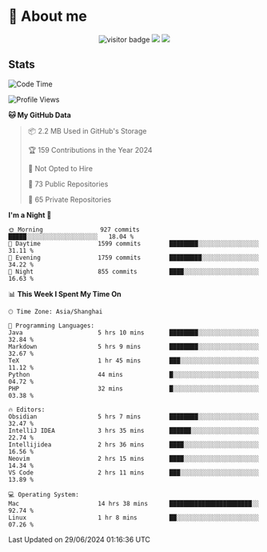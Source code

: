 <!-- ![](https://youpai.roccoshi.top/img/20200804214216.png) -->

# 🧐 About me
 
<p align="center">
<img src="https://visitor-badge.laobi.icu/badge?page_id=Lincest.Lincest&title=hits" alt="visitor badge"/>
<a href="mailto:imroccoshi@gmail.com"><img src="https://img.shields.io/badge/gmail-imroccoshi%40gmail.com-red"></a>
<a href="https://blog.roccoshi.top"><img src="https://img.shields.io/badge/blog-roccoshi-green"></a>
</p>

## Stats

<!--START_SECTION:waka-->
![Code Time](http://img.shields.io/badge/Code%20Time-1%2C330%20hrs%2011%20mins-blue)

![Profile Views](http://img.shields.io/badge/Profile%20Views-0-blue)

**🐱 My GitHub Data** 

> 📦 2.2 MB Used in GitHub's Storage 
 > 
> 🏆 159 Contributions in the Year 2024
 > 
> 🚫 Not Opted to Hire
 > 
> 📜 73 Public Repositories 
 > 
> 🔑 65 Private Repositories 
 > 
**I'm a Night 🦉** 

```text
🌞 Morning                927 commits         █████░░░░░░░░░░░░░░░░░░░░   18.04 % 
🌆 Daytime                1599 commits        ████████░░░░░░░░░░░░░░░░░   31.11 % 
🌃 Evening                1759 commits        █████████░░░░░░░░░░░░░░░░   34.22 % 
🌙 Night                  855 commits         ████░░░░░░░░░░░░░░░░░░░░░   16.63 % 
```


📊 **This Week I Spent My Time On** 

```text
🕑︎ Time Zone: Asia/Shanghai

💬 Programming Languages: 
Java                     5 hrs 10 mins       ████████░░░░░░░░░░░░░░░░░   32.84 % 
Markdown                 5 hrs 9 mins        ████████░░░░░░░░░░░░░░░░░   32.67 % 
TeX                      1 hr 45 mins        ███░░░░░░░░░░░░░░░░░░░░░░   11.12 % 
Python                   44 mins             █░░░░░░░░░░░░░░░░░░░░░░░░   04.72 % 
PHP                      32 mins             █░░░░░░░░░░░░░░░░░░░░░░░░   03.38 % 

🔥 Editors: 
Obsidian                 5 hrs 7 mins        ████████░░░░░░░░░░░░░░░░░   32.47 % 
IntelliJ IDEA            3 hrs 35 mins       ██████░░░░░░░░░░░░░░░░░░░   22.74 % 
Intellijidea             2 hrs 36 mins       ████░░░░░░░░░░░░░░░░░░░░░   16.56 % 
Neovim                   2 hrs 15 mins       ████░░░░░░░░░░░░░░░░░░░░░   14.34 % 
VS Code                  2 hrs 11 mins       ███░░░░░░░░░░░░░░░░░░░░░░   13.89 % 

💻 Operating System: 
Mac                      14 hrs 38 mins      ███████████████████████░░   92.74 % 
Linux                    1 hr 8 mins         ██░░░░░░░░░░░░░░░░░░░░░░░   07.26 % 
```


 Last Updated on 29/06/2024 01:16:36 UTC
<!--END_SECTION:waka-->


